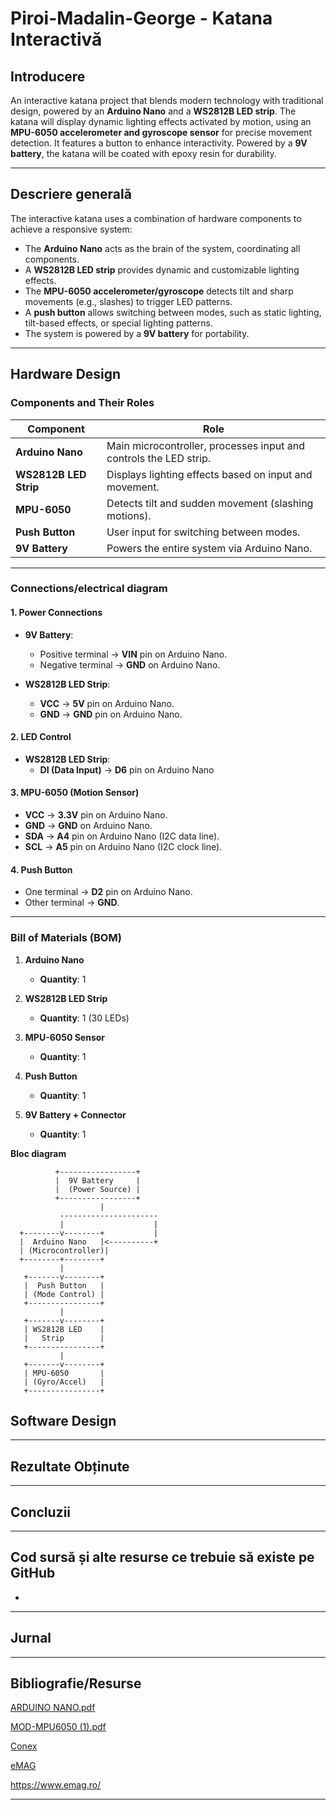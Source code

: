 

# **Piroi-Madalin-George - Katana Interactivă**

## **Introducere**  
An interactive katana project that blends modern technology with traditional design, powered by an **Arduino Nano** and a **WS2812B LED strip**. The katana will display dynamic lighting effects activated by motion, using an **MPU-6050 accelerometer and gyroscope sensor** for precise movement detection. It features a button to enhance interactivity. Powered by a **9V battery**, the katana will be coated with epoxy resin for durability.

---

## **Descriere generală**  
The interactive katana uses a combination of hardware components to achieve a responsive system:
- The **Arduino Nano** acts as the brain of the system, coordinating all components.
- A **WS2812B LED strip** provides dynamic and customizable lighting effects.
- The **MPU-6050 accelerometer/gyroscope** detects tilt and sharp movements (e.g., slashes) to trigger LED patterns.
- A **push button** allows switching between modes, such as static lighting, tilt-based effects, or special lighting patterns.
- The system is powered by a **9V battery** for portability.

---

## **Hardware Design**

### **Components and Their Roles**
| **Component**          | **Role**                                                                 |
|-------------------------|-------------------------------------------------------------------------|
| **Arduino Nano**        | Main microcontroller, processes input and controls the LED strip.       |
| **WS2812B LED Strip**   | Displays lighting effects based on input and movement.                  |
| **MPU-6050**            | Detects tilt and sudden movement (slashing motions).                    |
| **Push Button**         | User input for switching between modes.                                 |
| **9V Battery**          | Powers the entire system via Arduino Nano.                              |


---

### **Connections**/**electrical diagram**

#### **1. Power Connections**
- **9V Battery**:
  - Positive terminal → **VIN** pin on Arduino Nano.
  - Negative terminal → **GND** on Arduino Nano.

- **WS2812B LED Strip**:
  - **VCC** → **5V** pin on Arduino Nano.
  - **GND** → **GND** pin on Arduino Nano.

#### **2. LED Control**
- **WS2812B LED Strip**:
  - **DI (Data Input)** → **D6** pin on Arduino Nano 

#### **3. MPU-6050 (Motion Sensor)**
- **VCC** → **3.3V** pin on Arduino Nano.
- **GND** → **GND** on Arduino Nano.
- **SDA** → **A4** pin on Arduino Nano (I2C data line).
- **SCL** → **A5** pin on Arduino Nano (I2C clock line).

#### **4. Push Button**
- One terminal → **D2** pin on Arduino Nano.
- Other terminal → **GND**.

---


### **Bill of Materials (BOM)**

1. **Arduino Nano**  
   - **Quantity**: 1  

2. **WS2812B LED Strip**  
   - **Quantity**: 1 (30 LEDs)  

3. **MPU-6050 Sensor**  
   - **Quantity**: 1   

4. **Push Button**  
   - **Quantity**: 1   

5. **9V Battery + Connector**  
   - **Quantity**: 1  

**Bloc diagram**



```text
          +-----------------+
          |  9V Battery     |
          |  (Power Source) |
          +-----------------+
                    |
           ----------------------
           |                    |
  +--------v--------+           |
  |  Arduino Nano   |<----------+
  | (Microcontroller)| 
  +--------+--------+
           |        
   +-------v--------+        
   |  Push Button   |        
   | (Mode Control) |        
   +----------------+        
           |                    
   +-------v--------+        
   | WS2812B LED    |        
   |   Strip        |        
   +----------------+        
           |                    
   +-------v--------+        
   | MPU-6050       |        
   | (Gyro/Accel)   |        
   +----------------+        
```



## **Software Design**





---

## **Rezultate Obținute**


---

## **Concluzii**



---

## **Cod sursă și alte resurse ce trebuie să existe pe GitHub**

-

---

## **Jurnal**



---

## **Bibliografie/Resurse**
[ARDUINO NANO.pdf](https://github.com/user-attachments/files/18157635/ARDUINO.NANO.pdf)

[MOD-MPU6050 (1).pdf](https://github.com/user-attachments/files/18157645/MOD-MPU6050.1.pdf)

[Conex](https://www.conexelectronic.r/)

[eMAG]([https://www.conexelectronic.r/](https://www.emag.ro/))

https://www.emag.ro/





---
